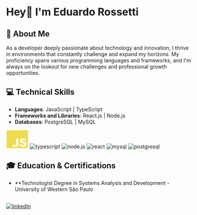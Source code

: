 # Hey👋 I'm Eduardo Rossetti 

## 🚀 About Me
As a developer deeply passionate about technology and innovation, I thrive in environments that constantly challenge and expand my horizons. My proficiency spans various programming languages and frameworks, and I'm always on the lookout for new challenges and professional growth opportunities.

## 💻 Technical Skills
- **Languages**: JavaScript | TypeScript
- **Frameworks and Libraries**: React.js | Node.js
- **Databases**: PostgreSQL | MySQL
<div>
  <img alt="js" height="50" width="60" src="https://raw.githubusercontent.com/devicons/devicon/master/icons/javascript/javascript-plain.svg"/>
  <img alt="typescript" height="50" width="60" src="https://cdn.jsdelivr.net/gh/devicons/devicon/icons/typescript/typescript-original.svg" />
  <img alt="node.js" height="50" width="60" src="https://cdn.jsdelivr.net/gh/devicons/devicon@latest/icons/nodejs/nodejs-plain-wordmark.svg" />        
  <img alt="react" height="50" width="60" src="https://cdn.jsdelivr.net/gh/devicons/devicon@latest/icons/react/react-original-wordmark.svg" />
  <img alt="mysql" height="50" width="60"  src="https://cdn.jsdelivr.net/gh/devicons/devicon@latest/icons/mysql/mysql-original-wordmark.svg" /> 
  <img alt="postgresql" height="50" width="60" src="https://cdn.jsdelivr.net/gh/devicons/devicon/icons/postgresql/postgresql-plain-wordmark.svg" />
</div>

## 🎓 Education & Certifications
- **Technologist Degree in Systems Analysis and Development - University of Western São Paulo

##
  <a href="https://www.linkedin.com/in/eduardo-rossetti/" target="_blank"><img alt="linkedin" src="https://img.shields.io/badge/LinkedIn-0077B5?style=for-the-badge&logo=linkedin&logoColor=white"></a>
